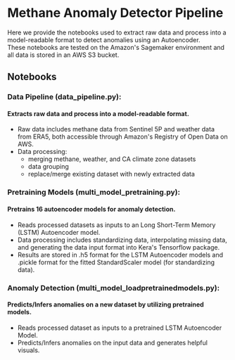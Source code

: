 # Methane Anomaly Detector Pipeline

Here we provide the notebooks used to extract raw data and process into a model-readable format to detect anomalies using an Autoencoder.  
These notebooks are tested on the Amazon's Sagemaker environment and all data is stored in an AWS S3 bucket.  


## Notebooks  

### Data Pipeline (data_pipeline.py): 
#### Extracts raw data and process into a model-readable format.
- Raw data includes methane data from Sentinel 5P and weather data from ERA5, both accessible through Amazon's Registry of Open Data on AWS.  
- Data processing:
  - merging methane, weather, and CA climate zone datasets
  - data grouping
  - replace/merge existing dataset with newly extracted data

### Pretraining Models (multi_model_pretraining.py): 
#### Pretrains 16 autoencoder models for anomaly detection.  
- Reads processed datasets as inputs to an Long Short-Term Memory (LSTM) Autoencoder model.  
- Data processing includes standardizing data, interpolating missing data, and generating the data input format into Kera's Tensorflow package.  
- Results are stored in .h5 format for the LSTM Autoencoder models and .pickle format for the fitted StandardScaler model (for standardizing data).  

### Anomaly Detection (multi_model_loadpretrainedmodels.py): 
#### Predicts/Infers anomalies on a new dataset by utilizing pretrained models.  
- Reads processed dataset as inputs to a pretrained LSTM Autoencoder Model.
- Predicts/Infers anomalies on the input data and generates helpful visuals.  

